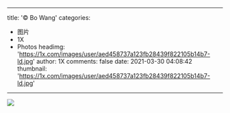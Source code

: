 
---
title: '© Bo Wang'
categories: 
 - 图片
 - 1X
 - Photos
headimg: 'https://1x.com/images/user/aed458737a123fb28439f822105b14b7-ld.jpg'
author: 1X
comments: false
date: 2021-03-30 04:08:42
thumbnail: 'https://1x.com/images/user/aed458737a123fb28439f822105b14b7-ld.jpg'
---

<div>   
<img src="https://1x.com/images/user/aed458737a123fb28439f822105b14b7-ld.jpg" referrerpolicy="no-referrer">  
</div>
            